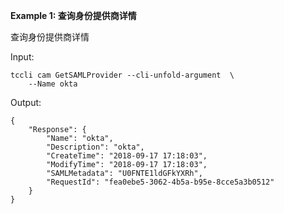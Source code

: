 **Example 1: 查询身份提供商详情**

查询身份提供商详情

Input: 

```
tccli cam GetSAMLProvider --cli-unfold-argument  \
    --Name okta
```

Output: 
```
{
    "Response": {
        "Name": "okta",
        "Description": "okta",
        "CreateTime": "2018-09-17 17:18:03",
        "ModifyTime": "2018-09-17 17:18:03",
        "SAMLMetadata": "U0FNTE1ldGFkYXRh",
        "RequestId": "fea0ebe5-3062-4b5a-b95e-8cce5a3b0512"
    }
}
```

